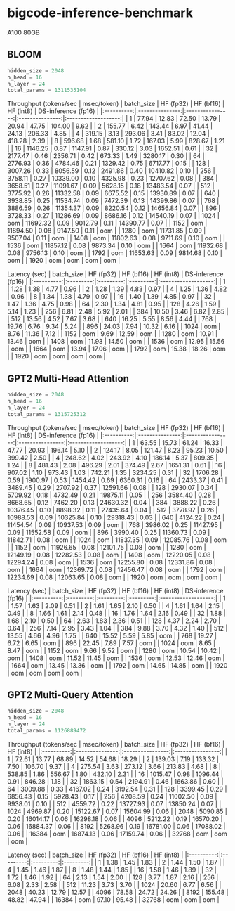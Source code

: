 # bigcode-inference-benchmark
A100 80GB

## BLOOM
```python
hidden_size = 2048
n_head = 16
n_layer = 24
total_params = 1311535104
```

Throughput (tokens/sec | msec/token)
| batch_size |    HF (fp32)    |    HF (bf16)     |    HF (int8)    | DS-inference (fp16) |
|:----------:|:---------------:|:----------------:|:---------------:|:-------------------:|
| 1          | 77.94 \| 12.83  | 72.50 \| 13.79   | 20.94 \| 47.75  | 104.00 \| 9.62      |
| 2          | 155.77 \| 6.42  | 143.44 \| 6.97   | 41.44 \| 24.13  | 206.33 \| 4.85      |
| 4          | 319.15 \| 3.13  | 293.06 \| 3.41   | 83.02 \| 12.04  | 418.28 \| 2.39      |
| 8          | 596.68 \| 1.68  | 581.10 \| 1.72   | 167.03 \| 5.99  | 828.67 \| 1.21      |
| 16         | 1146.25 \| 0.87 | 1147.91 \| 0.87  | 330.12 \| 3.03  | 1652.51 \| 0.61     |
| 32         | 2177.47 \| 0.46 | 2356.71 \| 0.42  | 673.33 \| 1.49  | 3280.17 \| 0.30     |
| 64         | 2776.93 \| 0.36 | 4784.46 \| 0.21  | 1329.42 \| 0.75 | 6717.77 \| 0.15     |
| 128        | 3007.26 \| 0.33 | 8056.59 \| 0.12  | 2491.86 \| 0.40 | 10410.82 \| 0.10    |
| 256        | 3758.11 \| 0.27 | 10339.00 \| 0.10 | 4325.98 \| 0.23 | 12707.62 \| 0.08    |
| 384        | 3658.51 \| 0.27 | 11091.67 \| 0.09 | 5628.15 \| 0.18 | 13483.54 \| 0.07    |
| 512        | 3775.92 \| 0.26 | 11332.58 \| 0.09 | 6675.52 \| 0.15 | 13930.89 \| 0.07    |
| 640        | 3938.85 \| 0.25 | 11534.74 \| 0.09 | 7472.39 \| 0.13 | 14399.86 \| 0.07    |
| 768        | 3886.59 \| 0.26 | 11354.37 \| 0.09 | 8220.54 \| 0.12 | 14656.84 \| 0.07    |
| 896        | 3728.33 \| 0.27 | 11286.69 \| 0.09 | 8686.16 \| 0.12 | 14540.19 \| 0.07    |
| 1024       | oom             | 11692.32 \| 0.09 | 9012.79 \| 0.11 | 14390.77 \| 0.07    |
| 1152       | oom             | 11894.50 \| 0.08 | 9147.50 \| 0.11 | oom                 |
| 1280       | oom             | 11731.85 \| 0.09 | 9507.04 \| 0.11 | oom                 |
| 1408       | oom             | 11802.63 \| 0.08 | 9711.69 \| 0.10 | oom                 |
| 1536       | oom             | 11857.12 \| 0.08 | 9873.34 \| 0.10 | oom                 |
| 1664       | oom             | 11932.68 \| 0.08 | 9756.13 \| 0.10 | oom                 |
| 1792       | oom             | 11653.63 \| 0.09 | 9814.68 \| 0.10 | oom                 |
| 1920       | oom             | oom              | oom             | oom                 |

Latency (sec)
| batch_size | HF (fp32) | HF (bf16) | HF (int8) | DS-inference (fp16) |
|:----------:|:---------:|:---------:|:---------:|:-------------------:|
| 1          | 1.28      | 1.38      | 4.77      | 0.96                |
| 2          | 1.28      | 1.39      | 4.83      | 0.97                |
| 4          | 1.25      | 1.36      | 4.82      | 0.96                |
| 8          | 1.34      | 1.38      | 4.79      | 0.97                |
| 16         | 1.40      | 1.39      | 4.85      | 0.97                |
| 32         | 1.47      | 1.36      | 4.75      | 0.98                |
| 64         | 2.30      | 1.34      | 4.81      | 0.95                |
| 128        | 4.26      | 1.59      | 5.14      | 1.23                |
| 256        | 6.81      | 2.48      | 5.92      | 2.01                |
| 384        | 10.50     | 3.46      | 6.82      | 2.85                |
| 512        | 13.56     | 4.52      | 7.67      | 3.68                |
| 640        | 16.25     | 5.55      | 8.56      | 4.44                |
| 768        | 19.76     | 6.76      | 9.34      | 5.24                |
| 896        | 24.03     | 7.94      | 10.32     | 6.16                |
| 1024       | oom       | 8.76      | 11.36     | 7.12                |
| 1152       | oom       | 9.69      | 12.59     | oom                 |
| 1280       | oom       | 10.91     | 13.46     | oom                 |
| 1408       | oom       | 11.93     | 14.50     | oom                 |
| 1536       | oom       | 12.95     | 15.56     | oom                 |
| 1664       | oom       | 13.94     | 17.06     | oom                 |
| 1792       | oom       | 15.38     | 18.26     | oom                 |
| 1920       | oom       | oom       | oom       | oom                 |

## GPT2 Multi-Head Attention
```python
hidden_size = 2048
n_head = 16
n_layer = 24
total_params = 1315725312
```

Throughput (tokens/sec | msec/token)
| batch_size |    HF (fp32)    |    HF (bf16)     |    HF (int8)     | DS-inference (fp16) |
|:----------:|:---------------:|:----------------:|:----------------:|:-------------------:|
| 1          | 63.55 \| 15.73  | 61.24 \| 16.33   | 47.77 \| 20.93   | 196.14 \| 5.10      |
| 2          | 124.17 \| 8.05  | 121.47 \| 8.23   | 95.23 \| 10.50   | 399.42 \| 2.50      |
| 4          | 248.62 \| 4.02  | 243.92 \| 4.10   | 186.14 \| 5.37   | 809.35 \| 1.24      |
| 8          | 481.43 \| 2.08  | 496.29 \| 2.01   | 374.49 \| 2.67   | 1651.31 \| 0.61     |
| 16         | 907.02 \| 1.10  | 973.43 \| 1.03   | 742.21 \| 1.35   | 3234.25 \| 0.31     |
| 32         | 1706.28 \| 0.59 | 1900.97 \| 0.53  | 1454.42 \| 0.69  | 6360.31 \| 0.16     |
| 64         | 2433.37 \| 0.41 | 3489.45 \| 0.29  | 2707.92 \| 0.37  | 12591.66 \| 0.08    |
| 128        | 2930.07 \| 0.34 | 5709.92 \| 0.18  | 4732.49 \| 0.21  | 19875.11 \| 0.05    |
| 256        | 3584.40 \| 0.28 | 8668.65 \| 0.12  | 7462.20 \| 0.13  | 24630.32 \| 0.04    |
| 384        | 3888.22 \| 0.26 | 10376.45 \| 0.10 | 8898.32 \| 0.11  | 27435.64 \| 0.04    |
| 512        | 3778.97 \| 0.26 | 10988.53 \| 0.09 | 10325.84 \| 0.10 | 29318.43 \| 0.03    |
| 640        | 4124.22 \| 0.24 | 11454.54 \| 0.09 | 10937.53 \| 0.09 | oom                 |
| 768        | 3986.02 \| 0.25 | 11427.95 \| 0.09 | 11552.58 \| 0.09 | oom                 |
| 896        | 3990.40 \| 0.25 | 11360.73 \| 0.09 | 11842.71 \| 0.08 | oom                 |
| 1024       | oom             | 11837.35 \| 0.09 | 12085.76 \| 0.08 | oom                 |
| 1152       | oom             | 11926.65 \| 0.08 | 12101.75 \| 0.08 | oom                 |
| 1280       | oom             | 12149.19 \| 0.08 | 12282.53 \| 0.08 | oom                 |
| 1408       | oom             | 12220.05 \| 0.08 | 12294.24 \| 0.08 | oom                 |
| 1536       | oom             | 12255.80 \| 0.08 | 12331.86 \| 0.08 | oom                 |
| 1664       | oom             | 12369.72 \| 0.08 | 12456.47 \| 0.08 | oom                 |
| 1792       | oom             | 12234.69 \| 0.08 | 12063.65 \| 0.08 | oom                 |
| 1920       | oom             | oom              | oom              | oom                 |

Latency (sec)
| batch_size | HF (fp32) | HF (bf16) | HF (int8) | DS-inference (fp16) |
|:----------:|:---------:|:---------:|:---------:|:-------------------:|
| 1          | 1.57      | 1.63      | 2.09      | 0.51                |
| 2          | 1.61      | 1.65      | 2.10      | 0.50                |
| 4          | 1.61      | 1.64      | 2.15      | 0.49                |
| 8          | 1.66      | 1.61      | 2.14      | 0.48                |
| 16         | 1.76      | 1.64      | 2.16      | 0.49                |
| 32         | 1.88      | 1.68      | 2.10      | 0.50                |
| 64         | 2.63      | 1.83      | 2.36      | 0.51                |
| 128        | 4.37      | 2.24      | 2.70      | 0.64                |
| 256        | 7.14      | 2.95      | 3.43      | 1.04                |
| 384        | 9.88      | 3.70      | 4.32      | 1.40                |
| 512        | 13.55     | 4.66      | 4.96      | 1.75                |
| 640        | 15.52     | 5.59      | 5.85      | oom                 |
| 768        | 19.27     | 6.72      | 6.65      | oom                 |
| 896        | 22.45     | 7.89      | 7.57      | oom                 |
| 1024       | oom       | 8.65      | 8.47      | oom                 |
| 1152       | oom       | 9.66      | 9.52      | oom                 |
| 1280       | oom       | 10.54     | 10.42     | oom                 |
| 1408       | oom       | 11.52     | 11.45     | oom                 |
| 1536       | oom       | 12.53     | 12.46     | oom                 |
| 1664       | oom       | 13.45     | 13.36     | oom                 |
| 1792       | oom       | 14.65     | 14.85     | oom                 |
| 1920       | oom       | oom       | oom       | oom                 |

## GPT2 Multi-Query Attention
```python
hidden_size = 2048
n_head = 16
n_layer = 24
total_params = 1126889472
```

Throughput (tokens/sec | msec/token)
| batch_size |    HF (fp32)    |    HF (bf16)     |    HF (int8)     |
|:----------:|:---------------:|:----------------:|:----------------:|
|     1      | 72.61 \| 13.77  |  68.89 \| 14.52  |  54.68 \| 18.29  |
|     2      | 139.03 \| 7.19  |  133.32 \| 7.50  |  106.70 \| 9.37  |
|     4      | 275.54 \| 3.63  |  273.12 \| 3.66  |  213.83 \| 4.68  |
|     8      | 538.85 \| 1.86  |  556.67 \| 1.80  |  432.10 \| 2.31  |
|    16      | 1015.47 \| 0.98 | 1096.44 \| 0.91  |  846.28 \| 1.18  |
|    32      | 1863.15 \| 0.54 | 2194.91 \| 0.46  | 1663.86 \| 0.60  |
|    64      | 3009.88 \| 0.33 | 4167.02 \| 0.24  | 3192.54 \| 0.31  |
|    128     | 3399.45 \| 0.29 | 6856.43 \| 0.15  | 5928.43 \| 0.17  |
|    256     | 4208.59 \| 0.24 | 11002.50 \| 0.09 | 9938.01 \| 0.10  |
|    512     | 4559.72 \| 0.22 | 13727.93 \| 0.07 | 13850.24 \| 0.07 |
|   1024     | 4969.87 \| 0.20 | 15122.67 \| 0.07 | 15604.99 \| 0.06 |
|   2048     | 5090.85 \| 0.20 | 16014.17 \| 0.06 | 16298.18 \| 0.06 |
|   4096     | 5212.22 \| 0.19 | 16570.20 \| 0.06 | 16884.37 \| 0.06 |
|   8192     | 5268.96 \| 0.19 | 16781.00 \| 0.06 | 17088.02 \| 0.06 |
|   16384    |       oom       | 16874.13 \| 0.06 | 17159.74 \| 0.06 |
|   32768    |       oom       | oom              | oom              |

Latency (sec)
| batch_size | HF (fp32) | HF (bf16) | HF (int8) |
|:----------:|:---------:|:---------:|:---------:|
|     1      |   1.38    |   1.45    |   1.83    |
|     2      |   1.44    |   1.50    |   1.87    |
|     4      |   1.45    |   1.46    |   1.87    |
|     8      |   1.48    |   1.44    |   1.85    |
|    16      |   1.58    |   1.46    |   1.89    |
|    32      |   1.72    |   1.46    |   1.92    |
|    64      |   2.13    |   1.54    |   2.00    |
|    128     |   3.77    |   1.87    |   2.16    |
|    256     |   6.08    |   2.33    |   2.58    |
|    512     |  11.23    |   3.73    |   3.70    |
|   1024     |  20.60    |   6.77    |   6.56    |
|   2048     |  40.23    |  12.79    |  12.57    |
|   4096     |  78.58    |  24.72    |  24.26    |
|   8192     |  155.48   |  48.82    |  47.94    |
|   16384    |   oom     |  97.10    |  95.48    |
|   32768    |   oom     |  oom      |  oom      |
